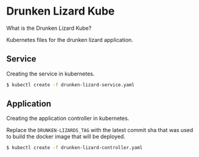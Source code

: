 # Drunken Lizard Kube

What is the Drunken Lizard Kube?

Kubernetes files for the drunken lizard application.

## Service

Creating the service in kubernetes.

```sh
$ kubectl create -f drunken-lizard-service.yaml
```

## Application

Creating the application controller in kubernetes.

Replace the `DRUNKEN-LIZARDS_TAG` with the latest commit sha that was used to
build the docker image that will be deployed.

```sh
$ kubectl create -f drunken-lizard-controller.yaml
```
